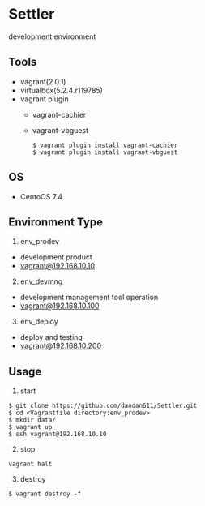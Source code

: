# Settler
development environment 

## Tools

* vagrant(2.0.1)
* virtualbox(5.2.4.r119785)
* vagrant plugin
  * vagrant-cachier
  * vagrant-vbguest
  
    ```
    $ vagrant plugin install vagrant-cachier
    $ vagrant plugin install vagrant-vbguest
    ```

## OS

* CentoOS 7.4

## Environment Type

1. env_prodev
  * development product 
  * vagrant@192.168.10.10
2. env_devmng
  * development management tool operation
  * vagrant@192.168.10.100
3. env_deploy
  * deploy and testing 
  * vagrant@192.168.10.200

## Usage

1. start

```
$ git clone https://github.com/dandan611/Settler.git
$ cd <Vagrantfile directory:env_prodev>
$ mkdir data/
$ vagrant up
$ ssh vagrant@192.168.10.10
```

2. stop

```
vagrant halt
```

3. destroy

```
$ vagrant destroy -f
```
